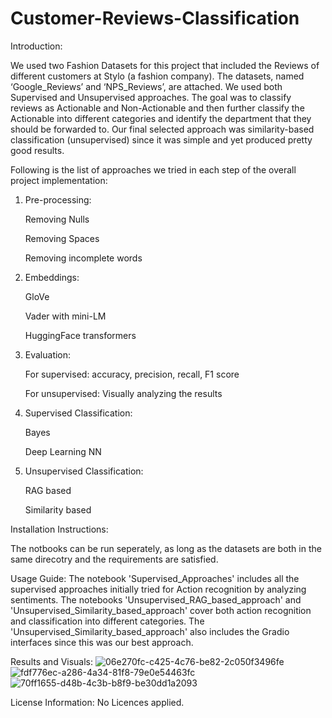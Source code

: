 # Customer-Reviews-Classification

Introduction:

We used two Fashion Datasets for this project that included the Reviews of different customers at Stylo (a fashion company). The datasets, named ‘Google_Reviews’ and ‘NPS_Reviews’, are attached. We used both Supervised and Unsupervised approaches. The goal was to classify reviews as Actionable and Non-Actionable and then further classify the Actionable into different categories and identify the department that they should be forwarded to. Our final selected approach was similarity-based classification (unsupervised) since it was simple and yet produced pretty good results.

Following is the list of approaches we tried in each step of the overall project implementation:

1. Pre-processing:
   
    Removing Nulls
   
    Removing Spaces
   
    Removing incomplete words
   
3. Embeddings:
   
    GloVe
   
    Vader with mini-LM
   
    HuggingFace transformers
   
5. Evaluation:
   
    For supervised: accuracy, precision, recall, F1 score
   
    For unsupervised: Visually analyzing the results
   
7. Supervised Classification:
   
    Bayes
   
    Deep Learning NN
   
9. Unsupervised Classification:
    
    RAG based
   
    Similarity based

Installation Instructions:

The notbooks can be run seperately, as long as the datasets are both in the same direcotry and the requirements are satisfied.

Usage Guide:
The notebook 'Supervised_Approaches' includes all the supervised approaches initially tried for Action recognition by analyzing sentiments. The notebooks 'Unsupervised_RAG_based_approach' and 'Unsupervised_Similarity_based_approach' cover both action recognition and classification into different categories. The 'Unsupervised_Similarity_based_approach' also includes the Gradio interfaces since this was our best approach. 

Results and Visuals:
![06e270fc-c425-4c76-be82-2c050f3496fe](https://github.com/user-attachments/assets/d4dcdd2b-1f79-4b5c-8538-34e2274cf740)
![fdf776ec-a286-4a34-81f8-79e0e54463fc](https://github.com/user-attachments/assets/fbc068b0-2542-44f6-8a1e-d3f888b18a54)
![70ff1655-d48b-4c3b-b8f9-be30dd1a2093](https://github.com/user-attachments/assets/3b7c5cc4-206a-4e7f-a87c-20461b0a2a85)


License Information:
No Licences applied.

